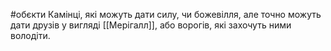 #обєкти
Камінці, які можуть дати силу, чи божевілля, але точно можуть дати друзів у вигляді [[Мерігалл]], або ворогів, які захочуть ними володіти.